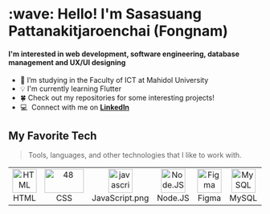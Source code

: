 <h1 align="left" id="macropower-title">:wave: Hello! I'm Sasasuang Pattanakitjaroenchai (Fongnam) </h1>
<h4 align="left"> I'm interested in web development, software engineering, database management and UX/UI designing </h4>

- 🌱 I’m studying in the Faculty of ICT at Mahidol University
- 💡 I'm currently learning Flutter
- 🍀 Check out my repositories for some interesting projects!
- :computer: &nbsp;Connect with me on **[LinkedIn]([https://www.linkedin.com/in/sasasuang-pattanakitjaroenchai-8252b9263])**

<h2 align="left" id="macropower-tech"> My Favorite Tech </h2>

> Tools, languages, and other technologies that I like to work with.

<table>
  <tr>
    <td align="center" width="96">
      <a href="#macropower-tech">
        <img src="./img/html.png" width="48" height="48" alt="HTML" />
      </a>
      <br>HTML
    </td>
    <td align="center" width="96">
      <a href="#macropower-tech">
        <img src="./img/css.png" width="78" height="48" alt="48" />
      </a>
      <br>CSS
    </td>
    <td align="center" width="96">
      <a href="#macropower-tech">
        <img src="./img/javascript.png" width="48" height="48" alt="javascript" />
      </a>
      <br>JavaScript.png
    </td>
    <td align="center" width="96">
      <a href="#macropower-tech">
        <img src="./img/nodejs.png" width="48" height="48" alt="Node.JS" />
      </a>
      <br>Node.JS
    </td>
    <td align="center" width="96">
      <a href="#macropower-tech" >
        <img src="./img/figma.png" width="48" height="48" alt="Figma" />
      </a>
      <br>Figma
    </td>
    <td align="center" width="96"> 
      <a href="#macropower-tech" >
        <img src="./img/mysql.png" width="48" height="48" alt="MySQL" />
      </a>
      <br>MySQL
    </td>
    <td align="center"  width="96">
      <a href="#macropower-tech">
        <img src="./img/python.png" width="48" height="48" alt="Python" />
      </a>
      <br>Python
    </td>
    <td align="center"  width="96">
      <a href="#macropower-tech">
        <img src="./img/c.png" width="48" height="48" alt="C" />
      </a>
      <br>C
    </td>
    <td align="center"  width="96">
      <a href="#macropower-tech">
        <img src="./img/java.jpeg" width="48" height="48" alt="Java" />
      </a>
      <br>Java
    </td>
    <td align="center"  width="96">
      <a href="#macropower-tech">
        <img src="./img/flask.png" width="48" height="48" alt="Flask" />
      </a>
      <br>Flask
    </td>
    <td align="center"  width="96">
      <a href="#macropower-tech">
        <img src="./img/elasticsearch.png" width="48" height="48" alt="Elasticsearch" />
      </a>
      <br>Elasticsearch
    </td>
  </tr>
</table>
